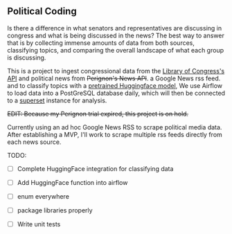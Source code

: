 ## Political Coding

Is there a difference in what senators and representatives are discussing in congress and what is being discussed in the news? The best way to answer that is by collecting immense amounts of data from both sources, classifying topics, and comparing the overall landscape of what each group is discussing.

This is a project to ingest congressional data from the [Library of Congress's API]([https://api.data.gov/docs/developer-manual/]) and political news from ~~Perignon's News API~~. a Google News rss feed. and to classify topics with a [pretrained Huggingface model](https://huggingface.co/poltextlab/xlm-roberta-large-english-legislative-cap-v3), We use Airflow to load data into a PostGreSQL database daily, which will then be connected to a [superset](https://superset.apache.org/) instance for analysis.

~~EDIT: Because my Perignon trial expired, this project is on hold.~~

Currently using an ad hoc Google News RSS to scrape political media data. After establishing a MVP, I'll work to scrape multiple rss feeds directly from each news source.

TODO:
- [ ] Complete HuggingFace integration for classifying data

- [ ] Add HuggingFace function into airflow

- [ ] enum everywhere

- [ ] package libraries properly

- [ ] Write unit tests
